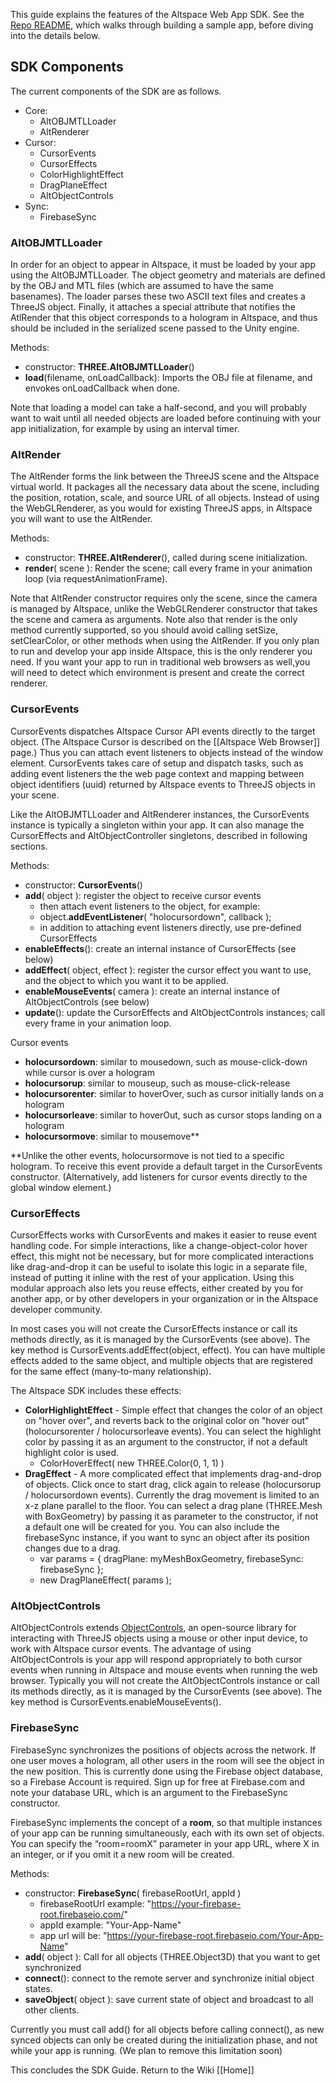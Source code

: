 This guide explains the features of the Altspace Web App SDK.  See the [Repo README], which walks through building a sample app, before diving into the details below.

## SDK Components
The current components of the SDK are as follows. 

* Core: 
  * AltOBJMTLLoader
  * AltRenderer
* Cursor: 
  * CursorEvents
  * CursorEffects
  * ColorHighlightEffect
  * DragPlaneEffect
  * AltObjectControls
* Sync: 
  * FirebaseSync



### AltOBJMTLLoader
In order for an object to appear in Altspace, it must be loaded by your app using the AltOBJMTLLoader.  The object geometry and materials are defined by the OBJ and MTL files (which are assumed to have the same basenames).  The loader parses these two ASCII text files and creates a ThreeJS object.  Finally, it attaches a special attribute  that notifies the AtlRender that this object corresponds to a hologram in Altspace, and thus should be included in the serialized scene passed to the Unity engine.  

Methods:
* constructor: **THREE.AltOBJMTLLoader**()
* **load**(filename, onLoadCallback): Imports the OBJ file at filename, and envokes onLoadCallback when done.

Note that loading a model can take a half-second, and you will probably want to wait until all needed objects are loaded before continuing with your app initialization, for example by using an interval timer.

### AltRender
The AltRender forms the link between the ThreeJS scene and the Altspace virtual world.  It packages all the necessary data about the scene, including the position, rotation, scale, and source URL of all objects.  Instead of using the WebGLRenderer, as you would for existing ThreeJS apps, in Altspace you will want to use the AltRender.  

Methods:
* constructor: **THREE.AltRenderer**(), called during scene initialization.
* **render**( scene ): Render the scene; call every frame in your animation loop (via requestAnimationFrame).

Note that AltRender constructor requires only the scene, since the camera is managed by Altspace, unlike the WebGLRenderer constructor that takes the scene and camera as arguments.   Note also that render is the only method currently supported, so you should avoid calling setSize, setClearColor, or other methods when using the AltRender.  If you only plan to run and develop your app inside Altspace, this is the only renderer you need. If you want your app to run in traditional web browsers as well,you will need to detect which environment is present and create the correct renderer.  

### CursorEvents
CursorEvents dispatches Altspace Cursor API events directly to the target object. (The Altspace Cursor is described on the [[Altspace Web Browser]] page.)  Thus you can attach event listeners to objects instead of the window element.  CursorEvents takes care of setup and dispatch tasks, such as adding event listeners the the web page context and mapping between object identifiers (uuid) returned by Altspace events to ThreeJS objects in your scene. 

Like the AltOBJMTLLoader and AltRenderer instances, the CursorEvents instance is typically a singleton within your app.  It can also manage the CursorEffects and AltObjectController singletons, described in following sections.

Methods:
* constructor: **CursorEvents**()
* **add**( object ): register the object to receive cursor events
    * then attach event listeners to the object, for example:
    * object.**addEventListener**( "holocursordown", callback );
    * in addition to attaching event listeners directly, use pre-defined CursorEffects
* **enableEffects**(): create an internal instance of CursorEffects (see below)
* **addEffect**( object, effect ): register the cursor effect you want to use, and the object to which you want it to be applied.  
* **enableMouseEvents**( camera ): create an internal instance of AltObjectControls (see below)
* **update**(): update the CursorEffects and AltObjectControls instances; call every frame in your animation loop.

Cursor events
* **holocursordown**: similar to mousedown, such as mouse-click-down while cursor is over a hologram
* **holocursorup**: similar to mouseup, such as mouse-click-release 
* **holocursorenter**: similar to hoverOver, such as cursor initially lands on a hologram
* **holocursorleave**: similar to hoverOut, such as cursor stops landing on a hologram
* **holocursormove**: similar to mousemove**

**Unlike the other events, holocursormove is not tied to a specific hologram.  To receive this event provide a default target in the CursorEvents constructor. (Alternatively, add listeners for cursor events directly to the global window element.)

### CursorEffects
CursorEffects works with CursorEvents and makes it easier to reuse event handling code.  For simple interactions, like a change-object-color hover effect, this might not be necessary, but for more complicated interactions like drag-and-drop it can be useful to isolate this logic in a separate file, instead of putting it inline with the rest of your application.  Using this modular approach also lets you reuse effects, either created by you for another app, or by other developers in your organization or in the Altspace developer community.

In most cases you will not create the CursorEffects instance or call its methods directly, as it is managed by the CursorEvents (see above).  The key method is CursorEvents.addEffect(object, effect). You can have multiple effects added to the same object, and multiple objects that are registered for the same effect (many-to-many relationship). 

The Altspace SDK includes these effects:

* **ColorHighlightEffect** - Simple effect that changes the color of an object on "hover over", and reverts back to the original color on "hover out" (holocursorenter / holocursorleave events).  You can select the highlight color by passing it as an argument to the constructor, if not a default highlight color is used.
    * ColorHoverEffect( new THREE.Color(0, 1, 1) )
* **DragEffect** - A more complicated effect that implements drag-and-drop of objects. Click once to start drag, click again to release (holocursorup / holocursordown events).  Currently the drag movement is limited to an x-z plane parallel to the floor. You can select a drag plane (THREE.Mesh with BoxGeometry) by passing it as parameter to the constructor, if not a default one will be created for you. You can also include the firebaseSync instance, if you want to sync an object after its position changes due to a drag.
    * var params = { dragPlane: myMeshBoxGeometry, firebaseSync: firebaseSync };
    * new DragPlaneEffect( params );


### AltObjectControls
AltObjectControls extends [ObjectControls], an open-source library for interacting with ThreeJS objects using a mouse or other input device, to work with Altspace cursor events. The advantage of using AltObjectControls is your app will respond appropriately to both cursor events when running in Altspace and mouse events when running the web browser.  Typically you will not create the AltObjectControls instance or call its methods directly, as it is managed by the CursorEvents (see above). The key method is CursorEvents.enableMouseEvents(). 

### FirebaseSync
FirebaseSync synchronizes the positions of objects across the network. If one user moves a hologram, all other users in the room will see the object in the new position. This is currently done using the Firebase object database, so a  Firebase Account is required.  Sign up for free at Firebase.com and note your database URL, which is an argument to the FirebaseSync constructor.  

FirebaseSync implements the concept of a **room**, so that multiple instances of your app can be running simultaneously, each with its own set of objects.  You can specify the “room=roomX” parameter in your app URL, where X in an integer, or if you omit it a new room will be created.

Methods:
* constructor: **FirebaseSync**( firebaseRootUrl, appId )
    * firebaseRootUrl example: "https://your-firebase-root.firebaseio.com/"
    * appId example: "Your-App-Name" 
    * app url will be: "https://your-firebase-root.firebaseio.com/Your-App-Name"
* **add**( object ): Call for all objects (THREE.Object3D) that you want to get synchronized
* **connect**(): connect to the remote server and synchronize initial object states.  
* **saveObject**( object ): save current state of object and broadcast to all other clients.

Currently you must call add() for all objects before calling connect(), as new synced objects can only be created during the initialization phase, and not while your app is running.  (We plan to remove this limitation soon)

This concludes the SDK Guide.  Return to the Wiki [[Home]]

[Repo README]: https://github.com/AltspaceVR/AltspaceSDK
[ObjectControls]: https://github.com/cabbibo/ObjectControls